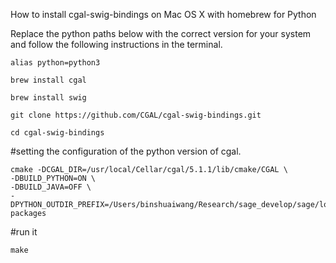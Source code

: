 How to install cgal-swig-bindings on Mac OS X with homebrew for Python

Replace the python paths below with the correct version for your system and follow the following instructions in the terminal.

```
alias python=python3

brew install cgal 

brew install swig

git clone https://github.com/CGAL/cgal-swig-bindings.git 

cd cgal-swig-bindings
```

#setting the configuration of the python version of cgal.

```
cmake -DCGAL_DIR=/usr/local/Cellar/cgal/5.1.1/lib/cmake/CGAL \
-DBUILD_PYTHON=ON \
-DBUILD_JAVA=OFF \
-DPYTHON_OUTDIR_PREFIX=/Users/binshuaiwang/Research/sage_develop/sage/local/lib/python3.7/site-packages
```

#run it

```
make
```
